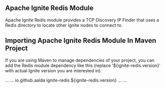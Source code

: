 Apache Ignite Redis Module
------------------------------

Apache Ignite Redis module provides a TCP Discovery IP Finder that uses a Redis
directory to locate other Ignite nodes to connect to.

Importing Apache Ignite Redis Module In Maven Project
---------------------------------------------------------

If you are using Maven to manage dependencies of your project, you can add the Redis
module dependency like this (replace '${ignite-redis.version}' with actual Ignite version you
are interested in):

<project xmlns="http://maven.apache.org/POM/4.0.0"
    xmlns:xsi="http://www.w3.org/2001/XMLSchema-instance"
    xsi:schemaLocation="http://maven.apache.org/POM/4.0.0
                        http://maven.apache.org/xsd/maven-4.0.0.xsd">
    ...
    <dependencies>
        ...
        <dependency>
            <groupId>io.github.aalda</groupId>
            <artifactId>ignite-redis</artifactId>
            <version>${ignite-redis.version}</version>
        </dependency>
        ...
    </dependencies>
    ...
</project>